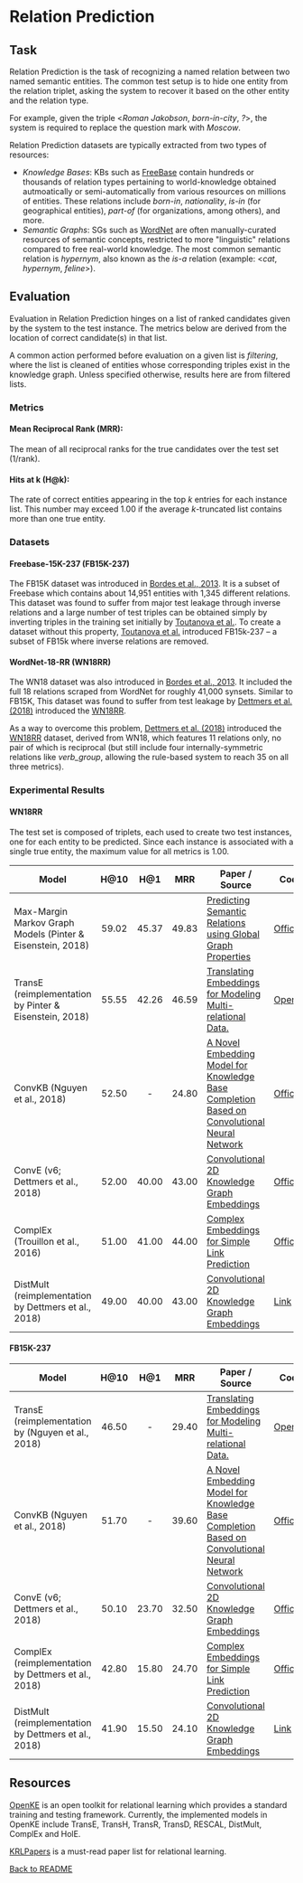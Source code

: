 # Relation Prediction

## Task

Relation Prediction is the task of recognizing a named relation between two named semantic entities. The common test setup is to hide one entity from the relation triplet, asking the system to recover it based on the other entity and the relation type.

For example, given the triple \<*Roman Jakobson*, *born-in-city*, *?*\>, the system is required to replace the question mark with *Moscow*.

Relation Prediction datasets are typically extracted from two types of resources: 
* *Knowledge Bases*: KBs such as [FreeBase](https://developers.google.com/freebase/) contain hundreds or thousands of relation types pertaining to world-knowledge obtained autmoatically or semi-automatically from various resources on millions of entities. These relations include *born-in*, *nationality*, *is-in* (for geographical entities), *part-of* (for organizations, among others), and more.
* *Semantic Graphs*: SGs such as [WordNet](https://wordnet.princeton.edu/) are often manually-curated resources of semantic concepts, restricted to more "linguistic" relations compared to free real-world knowledge. The most common semantic relation is *hypernym*, also known as the *is-a* relation (example: \<*cat*, *hypernym*, *feline*\>).

## Evaluation

Evaluation in Relation Prediction hinges on a list of ranked candidates given by the system to the test instance. The metrics below are derived from the location of correct candidate(s) in that list.

A common action performed before evaluation on a given list is *filtering*, where the list is cleaned of entities whose corresponding triples exist in the knowledge graph. Unless specified otherwise, results here are from filtered lists.

### Metrics

#### Mean Reciprocal Rank (MRR):

The mean of all reciprocal ranks for the true candidates over the test set (1/rank).

#### Hits at k (H@k):

The rate of correct entities appearing in the top *k* entries for each instance list. This number may exceed 1.00 if the average *k*-truncated list contains more than one true entity.

### Datasets

#### Freebase-15K-237 (FB15K-237)
The FB15K dataset was introduced in [Bordes et al., 2013](http://papers.nips.cc/paper/5071-translating-embeddings-for-modeling-multi-relational-data.pdf). It is a subset of Freebase which contains about 14,951 entities with 1,345 different relations. This dataset was found to suffer from major test leakage through inverse relations and a large number of test triples can be obtained simply by inverting triples in the training set initially by [Toutanova et al.](http://aclweb.org/anthology/D15-1174). To create a dataset without this property, [Toutanova et al.](http://aclweb.org/anthology/D15-1174) introduced FB15k-237 – a subset of FB15k where inverse relations are removed.

#### WordNet-18-RR (WN18RR)

The WN18 dataset was also introduced in [Bordes et al., 2013](http://papers.nips.cc/paper/5071-translating-embeddings-for-modeling-multi-relational-data.pdf). It included the full 18 relations scraped from WordNet for roughly 41,000 synsets. Similar to FB15K, This dataset was found to suffer from test leakage by [Dettmers et al. (2018)](https://arxiv.org/abs/1707.01476) introduced the [WN18RR](https://github.com/villmow/datasets_knowledge_embedding). 

As a way to overcome this problem, [Dettmers et al. (2018)](https://arxiv.org/abs/1707.01476) introduced the [WN18RR](https://github.com/villmow/datasets_knowledge_embedding) dataset, derived from WN18, which features 11 relations only, no pair of which is reciprocal (but still include four internally-symmetric relations like *verb_group*, allowing the rule-based system to reach 35 on all three metrics).

### Experimental Results

#### WN18RR

The test set is composed of triplets, each used to create two test instances, one for each entity to be predicted. Since each instance is associated with a single true entity, the maximum value for all metrics is 1.00.
   
| Model           | H@10 | H@1 | MRR | Paper / Source | Code | 
| ------------- | :-----:| :-----:| :-----:| --- | --- | 
| Max-Margin Markov Graph Models (Pinter & Eisenstein, 2018) | 59.02 | 45.37 | 49.83 | [Predicting Semantic Relations using Global Graph Properties](https://arxiv.org/abs/1808.08644) | [Official](http://www.github.com/yuvalpinter/m3gm) |
| TransE (reimplementation by Pinter & Eisenstein, 2018) | 55.55 | 42.26 | 46.59 | [Translating Embeddings for Modeling Multi-relational Data. ](http://papers.nips.cc/paper/5071-translating-embeddings-for-modeling-multi-relational-data.pdf) | [OpenKE](https://github.com/thunlp/OpenKE) |
| ConvKB (Nguyen et al., 2018) | 52.50 | - | 24.80 | [A Novel Embedding Model for Knowledge Base Completion Based on Convolutional Neural Network](http://www.aclweb.org/anthology/N18-2053) | [Official](https://github.com/daiquocnguyen/ConvKB) |
| ConvE (v6; Dettmers et al., 2018) | 52.00 | 40.00 | 43.00 | [Convolutional 2D Knowledge Graph Embeddings](https://arxiv.org/abs/1707.01476) | [Official](https://github.com/TimDettmers/ConvE) |
| ComplEx (Trouillon et al., 2016) | 51.00 | 41.00 | 44.00 | [Complex Embeddings for Simple Link Prediction](http://www.jmlr.org/proceedings/papers/v48/trouillon16.pdf) | [Official](https://github.com/ttrouill/complex) | 
| DistMult (reimplementation by Dettmers et al., 2018) | 49.00 | 40.00 | 43.00 | [Convolutional 2D Knowledge Graph Embeddings](https://arxiv.org/abs/1412.6575) | [Link](https://github.com/uclmr/inferbeddings) |

#### FB15K-237

| Model           | H@10 | H@1 | MRR | Paper / Source | Code | 
| ------------- | :-----:| :-----:| :-----:| --- | --- | 
| TransE (reimplementation by (Nguyen et al., 2018) | 46.50 | - | 29.40 | [Translating Embeddings for Modeling Multi-relational Data. ](http://papers.nips.cc/paper/5071-translating-embeddings-for-modeling-multi-relational-data.pdf) | [OpenKE](https://github.com/thunlp/OpenKE) |
| ConvKB (Nguyen et al., 2018) | 51.70 | - | 39.60 | [A Novel Embedding Model for Knowledge Base Completion Based on Convolutional Neural Network](http://www.aclweb.org/anthology/N18-2053) | [Official](https://github.com/daiquocnguyen/ConvKB) |
| ConvE (v6; Dettmers et al., 2018) | 50.10 | 23.70 | 32.50 | [Convolutional 2D Knowledge Graph Embeddings](https://arxiv.org/abs/1707.01476) | [Official](https://github.com/TimDettmers/ConvE) |
| ComplEx (reimplementation by Dettmers et al., 2018) | 42.80 | 15.80 | 24.70 | [Complex Embeddings for Simple Link Prediction](http://www.jmlr.org/proceedings/papers/v48/trouillon16.pdf) | [Official](https://github.com/ttrouill/complex) | 
| DistMult (reimplementation by Dettmers et al., 2018) | 41.90 | 15.50 | 24.10 | [Convolutional 2D Knowledge Graph Embeddings](https://arxiv.org/abs/1412.6575) | [Link](https://github.com/uclmr/inferbeddings) |

## Resources
[OpenKE](http://aclweb.org/anthology/D18-2024) is an open toolkit for relational learning which provides a standard training and testing framework. Currently, the implemented models in OpenKE include TransE, TransH, TransR, TransD, RESCAL, DistMult, ComplEx and HolE.

[KRLPapers](https://github.com/thunlp/KRLPapers) is a must-read paper list for relational learning.

[Back to README](../README.md)
